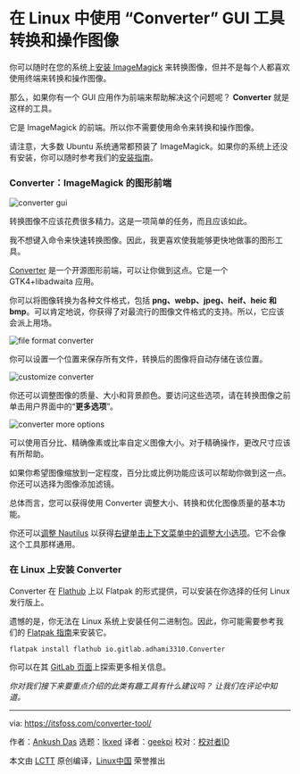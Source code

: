 [#]: subject: "Convert and Manipulate Images With ‘Converter’ GUI Tool in Linux"
[#]: via: "https://itsfoss.com/converter-tool/"
[#]: author: "Ankush Das https://itsfoss.com/author/ankush/"
[#]: collector: "lkxed"
[#]: translator: "geekpi"
[#]: reviewer: " "
[#]: publisher: " "
[#]: url: " "

在 Linux 中使用 “Converter” GUI 工具转换和操作图像
======

你可以随时在您的系统上[安装 ImageMagick][1] 来转换图像，但并不是每个人都喜欢使用终端来转换和操作图像。

那么，如果你有一个 GUI 应用作为前端来帮助解决这个问题呢？ **Converter** 就是这样的工具。

它是 ImageMagick 的前端。所以你不需要使用命令来转换和操作图像。

请注意，大多数 Ubuntu 系统通常都预装了 ImageMagick。如果你的系统上还没有安装，你可以随时参考我们的[安装指南][1]。

### Converter：ImageMagick 的图形前端

![converter gui][2]

转换图像不应该花费很多精力。这是一项简单的任务，而且应该如此。

我不想键入命令来快速转换图像。因此，我更喜欢使我能够更快地做事的图形工具。

[Converter][3] 是一个开源图形前端，可以让你做到这点。它是一个 GTK4+libadwaita 应用。

你可以将图像转换为各种文件格式，包括 **png、webp、jpeg、heif、heic 和 bmp**。可以肯定地说，你获得了对最流行的图像文件格式的支持。所以，它应该会派上用场。

![file format converter][4]

你可以设置一个位置来保存所有文件，转换后的图像将自动存储在该位置。

![customize converter][5]

你还可以调整图像的质量、大小和背景颜色。要访问这些选项，请在转换图像之前单击用户界面中的“**更多选项**”。

![converter more options][6]

可以使用百分比、精确像素或比率自定义图像大小。对于精确操作，更改尺寸应该有所帮助。

如果你希望图像缩放到一定程度，百分比或比例功能应该可以帮助你做到这一点。你还可以选择为图像添加滤镜。

总体而言，您可以获得使用 Converter 调整大小、转换和优化图像质量的基本功能。

你还可以[调整 Nautilus][7] 以获得[右键单击上下文菜单中的调整大小选项][8]。它不会像这个工具那样通用。

### 在 Linux 上安装 Converter

Converter 在 [Flathub][9] 上以 Flatpak 的形式提供，可以安装在你选择的任何 Linux 发行版上。

遗憾的是，你无法在 Linux 系统上安装任何二进制包。因此，你可能需要参考我们的 [Flatpak 指南][10]来安装它。

```
flatpak install flathub io.gitlab.adhami3310.Converter
```

你可以在其 [GitLab 页面][3]上探索更多相关信息。

_你对我们接下来要重点介绍的此类有趣工具有什么建议吗？ 让我们在评论中知道。_

--------------------------------------------------------------------------------

via: https://itsfoss.com/converter-tool/

作者：[Ankush Das][a]
选题：[lkxed][b]
译者：[geekpi](https://github.com/geekpi)
校对：[校对者ID](https://github.com/校对者ID)

本文由 [LCTT](https://github.com/LCTT/TranslateProject) 原创编译，[Linux中国](https://linux.cn/) 荣誉推出

[a]: https://itsfoss.com/author/ankush/
[b]: https://github.com/lkxed
[1]: https://itsfoss.com/install-imagemagick-ubuntu/
[2]: https://itsfoss.com/wp-content/uploads/2022/12/converter-gui.png
[3]: https://gitlab.com/adhami3310/Converter
[4]: https://itsfoss.com/wp-content/uploads/2022/12/file-format-converter.png
[5]: https://itsfoss.com/wp-content/uploads/2022/12/customize-converter.png
[6]: https://itsfoss.com/wp-content/uploads/2022/12/converter-more-options.png
[7]: https://itsfoss.com/nautilus-tips-tweaks/
[8]: https://itsfoss.com/resize-images-with-right-click/
[9]: https://flathub.org/apps/details/io.gitlab.adhami3310.Converter
[10]: https://itsfoss.com/flatpak-guide/
